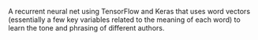 A recurrent neural net using TensorFlow and Keras that uses word vectors (essentially a few key variables related to
the meaning of each word) to learn the tone and phrasing of different authors.
